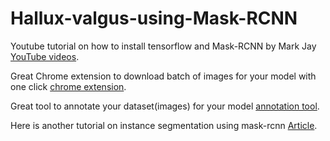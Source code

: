 # Hallux-valgus-using-Mask-RCNN

Youtube tutorial on how to install tensorflow and Mask-RCNN by Mark Jay [YouTube videos](https://www.youtube.com/watch?v=2TikTv6PWDw&list=PLX-LrBk6h3wRAF22jBUxDgOvyhIgLN4Cg).

Great Chrome extension to download batch of images for your model with one click [chrome extension](https://chrome.google.com/webstore/detail/download-all-images/ifipmflagepipjokmbdecpmjbibjnakm).

Great tool to annotate your dataset(images) for your model [annotation tool](http://www.robots.ox.ac.uk/~vgg/software/via/).

Here is another tutorial on instance segmentation using mask-rcnn [Article](https://engineering.matterport.com/splash-of-color-instance-segmentation-with-mask-r-cnn-and-tensorflow-7c761e238b46).

